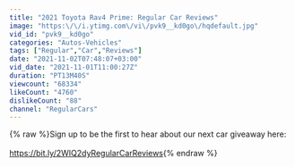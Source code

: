 ```yaml
---
title: "2021 Toyota Rav4 Prime: Regular Car Reviews"
image: "https:\/\/i.ytimg.com\/vi\/pvk9__kd0go\/hqdefault.jpg"
vid_id: "pvk9__kd0go"
categories: "Autos-Vehicles"
tags: ["Regular","Car","Reviews"]
date: "2021-11-02T07:48:07+03:00"
vid_date: "2021-11-01T11:00:27Z"
duration: "PT13M40S"
viewcount: "68334"
likeCount: "4760"
dislikeCount: "88"
channel: "RegularCars"
---
```

{% raw %}Sign up to be the first to hear about our next car giveaway here: <br /><br /><a rel="nofollow" target="blank" href="https://bit.ly/2WIQ2dyRegularCarReviews">https://bit.ly/2WIQ2dyRegularCarReviews</a>{% endraw %}
